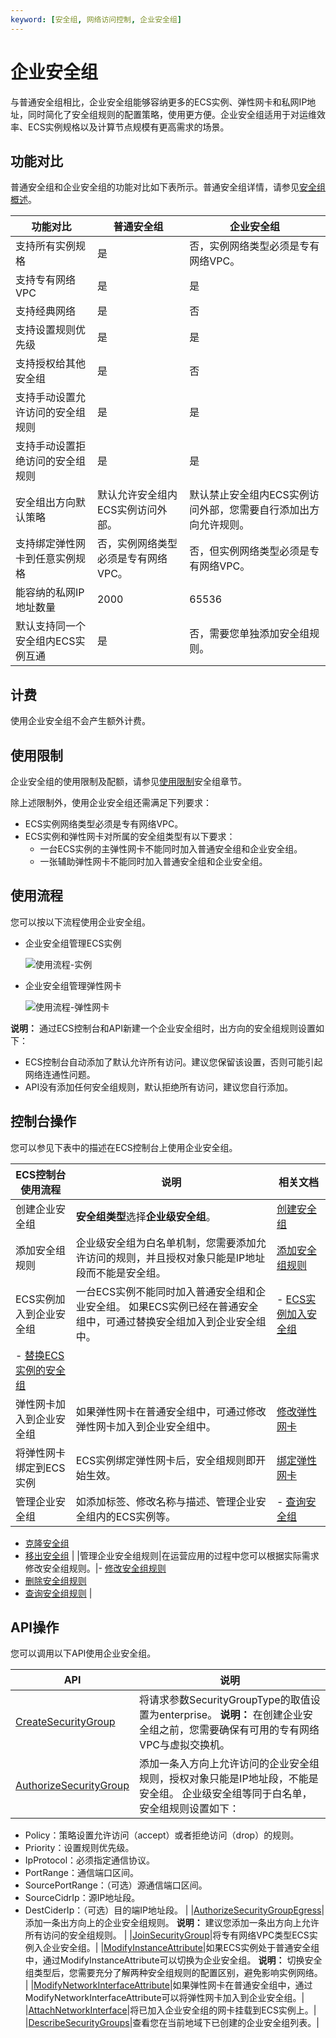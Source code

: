 ```yaml
---
keyword: [安全组, 网络访问控制, 企业安全组]
---
```


# 企业安全组

与普通安全组相比，企业安全组能够容纳更多的ECS实例、弹性网卡和私网IP地址，同时简化了安全组规则的配置策略，使用更方便。企业安全组适用于对运维效率、ECS实例规格以及计算节点规模有更高需求的场景。

## 功能对比

普通安全组和企业安全组的功能对比如下表所示。普通安全组详情，请参见[安全组概述](/cn.zh-CN/安全/安全组/安全组概述.md)。

|功能对比|普通安全组|企业安全组|
|----|-----|-----|
|支持所有实例规格|是|否，实例网络类型必须是专有网络VPC。|
|支持专有网络VPC|是|是|
|支持经典网络|是|否|
|支持设置规则优先级|是|是|
|支持授权给其他安全组|是|否|
|支持手动设置允许访问的安全组规则|是|是|
|支持手动设置拒绝访问的安全组规则|是|是|
|安全组出方向默认策略|默认允许安全组内ECS实例访问外部。|默认禁止安全组内ECS实例访问外部，您需要自行添加出方向允许规则。|
|支持绑定弹性网卡到任意实例规格|否，实例网络类型必须是专有网络VPC。|否，但实例网络类型必须是专有网络VPC。|
|能容纳的私网IP地址数量|2000|65536|
|默认支持同一个安全组内ECS实例互通|是|否，需要您单独添加安全组规则。|

## 计费

使用企业安全组不会产生额外计费。

## 使用限制

企业安全组的使用限制及配额，请参见[使用限制](/cn.zh-CN/产品简介/使用限制.md)安全组章节。

除上述限制外，使用企业安全组还需满足下列要求：

-   ECS实例网络类型必须是专有网络VPC。
-   ECS实例和弹性网卡对所属的安全组类型有以下要求：
    -   一台ECS实例的主弹性网卡不能同时加入普通安全组和企业安全组。
    -   一张辅助弹性网卡不能同时加入普通安全组和企业安全组。

## 使用流程

您可以按以下流程使用企业安全组。

-   企业安全组管理ECS实例

    ![使用流程-实例](https://static-aliyun-doc.oss-accelerate.aliyuncs.com/assets/img/zh-CN/8209558161/p73073.png)

-   企业安全组管理弹性网卡

    ![使用流程-弹性网卡](https://static-aliyun-doc.oss-accelerate.aliyuncs.com/assets/img/zh-CN/9449984061/p73074.png)


**说明：** 通过ECS控制台和API新建一个企业安全组时，出方向的安全组规则设置如下：

-   ECS控制台自动添加了默认允许所有访问。建议您保留该设置，否则可能引起网络连通性问题。
-   API没有添加任何安全组规则，默认拒绝所有访问，建议您自行添加。

## 控制台操作

您可以参见下表中的描述在ECS控制台上使用企业安全组。

|ECS控制台使用流程|说明|相关文档|
|----------|--|----|
|创建企业安全组|**安全组类型**选择**企业级安全组**。|[创建安全组](/cn.zh-CN/安全/安全组/创建安全组.md)|
|添加安全组规则|企业级安全组为白名单机制，您需要添加允许访问的规则，并且授权对象只能是IP地址段而不能是安全组。|[添加安全组规则](/cn.zh-CN/安全/安全组/添加安全组规则.md)|
|ECS实例加入到企业安全组|一台ECS实例不能同时加入普通安全组和企业安全组。 如果ECS实例已经在普通安全组中，可通过替换安全组加入到企业安全组中。|-   [ECS实例加入安全组](/cn.zh-CN/安全/安全组/ECS实例加入安全组.md)
-   [替换ECS实例的安全组](/cn.zh-CN/安全/安全组/替换ECS实例的安全组.md) |
|弹性网卡加入到企业安全组|如果弹性网卡在普通安全组中，可通过修改弹性网卡加入到企业安全组中。|[修改弹性网卡](/cn.zh-CN/网络/弹性网卡/修改弹性网卡.md)|
|将弹性网卡绑定到ECS实例|ECS实例绑定弹性网卡后，安全组规则即开始生效。|[绑定弹性网卡](/cn.zh-CN/网络/弹性网卡/绑定弹性网卡.md)|
|管理企业安全组|如添加标签、修改名称与描述、管理企业安全组内的ECS实例等。|-   [查询安全组](/cn.zh-CN/安全/安全组/管理安全组/查询安全组.md)
-   [克隆安全组](/cn.zh-CN/安全/安全组/管理安全组/克隆安全组.md)
-   [移出安全组](/cn.zh-CN/安全/安全组/管理安全组/移出安全组.md) |
|管理企业安全组规则|在运营应用的过程中您可以根据实际需求修改安全组规则。|-   [修改安全组规则](/cn.zh-CN/安全/安全组/管理安全组规则/修改安全组规则.md)
-   [删除安全组规则](/cn.zh-CN/安全/安全组/管理安全组规则/删除安全组规则.md)
-   [查询安全组规则](/cn.zh-CN/安全/安全组/管理安全组规则/查询安全组规则.md) |

## API操作

您可以调用以下API使用企业安全组。

|API|说明|
|---|--|
|[CreateSecurityGroup](/cn.zh-CN/API参考/安全组/CreateSecurityGroup.md)|将请求参数SecurityGroupType的取值设置为enterprise。 **说明：** 在创建企业安全组之前，您需要确保有可用的专有网络VPC与虚拟交换机。 |
|[AuthorizeSecurityGroup](/cn.zh-CN/API参考/安全组/AuthorizeSecurityGroup.md)|添加一条入方向上允许访问的企业安全组规则，授权对象只能是IP地址段，不能是安全组。 企业级安全组等同于白名单，安全组规则设置如下：

-   Policy：策略设置允许访问（accept）或者拒绝访问（drop）的规则。
-   Priority：设置规则优先级。
-   IpProtocol：必须指定通信协议。
-   PortRange：通信端口区间。
-   SourcePortRange：（可选）源通信端口区间。
-   SourceCidrIp：源IP地址段。
-   DestCiderIp：（可选）目的端IP地址段。 |
|[AuthorizeSecurityGroupEgress](/cn.zh-CN/API参考/安全组/AuthorizeSecurityGroupEgress.md)|添加一条出方向上的企业安全组规则。 **说明：** 建议您添加一条出方向上允许所有访问的安全组规则。 |
|[JoinSecurityGroup](/cn.zh-CN/API参考/安全组/JoinSecurityGroup.md)|将专有网络VPC类型ECS实例入企业安全组。|
|[ModifyInstanceAttribute](/cn.zh-CN/API参考/实例/ModifyInstanceAttribute.md)|如果ECS实例处于普通安全组中，通过ModifyInstanceAttribute可以切换为企业安全组。 **说明：** 切换安全组类型后，您需要充分了解两种安全组规则的配置区别，避免影响实例网络。 |
|[ModifyNetworkInterfaceAttribute](/cn.zh-CN/API参考/弹性网卡/ModifyNetworkInterfaceAttribute.md)|如果弹性网卡在普通安全组中，通过ModifyNetworkInterfaceAttribute可以将弹性网卡加入到企业安全组。|
|[AttachNetworkInterface](/cn.zh-CN/API参考/弹性网卡/AttachNetworkInterface.md)|将已加入企业安全组的网卡挂载到ECS实例上。|
|[DescribeSecurityGroups](/cn.zh-CN/API参考/安全组/DescribeSecurityGroups.md)|查看您在当前地域下已创建的企业安全组列表。|

